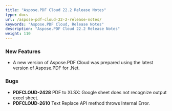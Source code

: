 ```yaml
---
title: "Aspose.PDF Cloud 22.2 Release Notes"
type: docs
url: /aspose-pdf-cloud-22-2-release-notes/
keywords: "Aspose.PDF Cloud, Release Notes"
description: "Aspose.PDF Cloud 22.2 Release Notes"
weight: 110
---
```


### **New Features**
- A new version of Aspose.PDF Cloud was prepared using the latest version of Aspose.PDF for .Net.
### **Bugs**
- **PDFCLOUD-2428** PDF to XLSX: Google sheet does not recognize output excel sheet.
- **PDFCLOUD-2610** Text Replace API method throws Internal Error.
